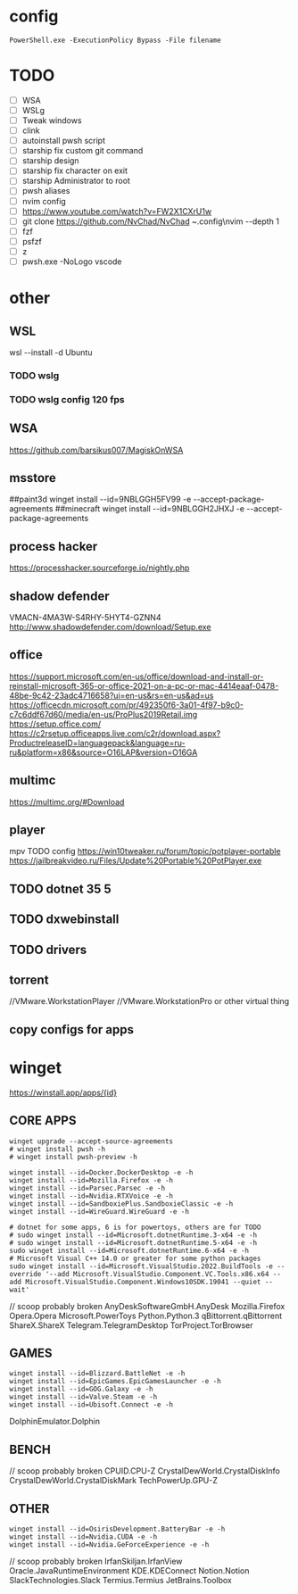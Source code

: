 # config
```pwsh
PowerShell.exe -ExecutionPolicy Bypass -File filename
```

# TODO
- [ ] WSA
- [ ] WSLg
- [ ] Tweak windows
- [ ] clink
- [ ] autoinstall pwsh script
- [ ] starship fix custom git command
- [ ] starship design
- [ ] starship fix character on exit
- [ ] starship Administrator to root
- [ ] pwsh aliases
- [ ] nvim config
- [ ] https://www.youtube.com/watch?v=FW2X1CXrU1w
- [ ] git clone https://github.com/NvChad/NvChad ~\.config\nvim --depth 1
- [ ] fzf
- [ ] psfzf
- [ ] z
- [ ] pwsh.exe -NoLogo vscode

# other
## WSL
wsl --install -d Ubuntu
### TODO wslg
### TODO wslg config 120 fps

## WSA
https://github.com/barsikus007/MagiskOnWSA

## msstore
##paint3d
winget install --id=9NBLGGH5FV99 -e --accept-package-agreements
##minecraft
winget install --id=9NBLGGH2JHXJ -e --accept-package-agreements

## process hacker
https://processhacker.sourceforge.io/nightly.php

## shadow defender
VMACN-4MA3W-S4RHY-5HYT4-GZNN4
http://www.shadowdefender.com/download/Setup.exe

## office
https://support.microsoft.com/en-us/office/download-and-install-or-reinstall-microsoft-365-or-office-2021-on-a-pc-or-mac-4414eaaf-0478-48be-9c42-23adc4716658?ui=en-us&rs=en-us&ad=us
https://officecdn.microsoft.com/pr/492350f6-3a01-4f97-b9c0-c7c6ddf67d60/media/en-us/ProPlus2019Retail.img
https://setup.office.com/
https://c2rsetup.officeapps.live.com/c2r/download.aspx?ProductreleaseID=languagepack&language=ru-ru&platform=x86&source=O16LAP&version=O16GA

## multimc
https://multimc.org/#Download

## player
mpv TODO config
https://win10tweaker.ru/forum/topic/potplayer-portable
https://jailbreakvideo.ru/Files/Update%20Portable%20PotPlayer.exe

## TODO dotnet 35 5

## TODO dxwebinstall

## TODO drivers

## torrent
//VMware.WorkstationPlayer
//VMware.WorkstationPro
or other virtual thing

## copy configs for apps


# winget
https://winstall.app/apps/{id}
## CORE APPS
```pwsh
winget upgrade --accept-source-agreements
# winget install pwsh -h
# winget install pwsh-preview -h
```
```pwsh
winget install --id=Docker.DockerDesktop -e -h
winget install --id=Mozilla.Firefox -e -h
winget install --id=Parsec.Parsec -e -h
winget install --id=Nvidia.RTXVoice -e -h
winget install --id=SandboxiePlus.SandboxieClassic -e -h
winget install --id=WireGuard.WireGuard -e -h
```
```pwsh
# dotnet for some apps, 6 is for powertoys, others are for TODO
# sudo winget install --id=Microsoft.dotnetRuntime.3-x64 -e -h
# sudo winget install --id=Microsoft.dotnetRuntime.5-x64 -e -h
sudo winget install --id=Microsoft.dotnetRuntime.6-x64 -e -h
# Microsoft Visual C++ 14.0 or greater for some python packages
sudo winget install --id=Microsoft.VisualStudio.2022.BuildTools -e --override '--add Microsoft.VisualStudio.Component.VC.Tools.x86.x64 --add Microsoft.VisualStudio.Component.Windows10SDK.19041 --quiet --wait'
```
// scoop probably broken
AnyDeskSoftwareGmbH.AnyDesk
Mozilla.Firefox
Opera.Opera
Microsoft.PowerToys
Python.Python.3
qBittorrent.qBittorrent
ShareX.ShareX
Telegram.TelegramDesktop
TorProject.TorBrowser

## GAMES
```pwsh
winget install --id=Blizzard.BattleNet -e -h
winget install --id=EpicGames.EpicGamesLauncher -e -h
winget install --id=GOG.Galaxy -e -h
winget install --id=Valve.Steam -e -h
winget install --id=Ubisoft.Connect -e -h
```
DolphinEmulator.Dolphin

## BENCH
// scoop probably broken
CPUID.CPU-Z
CrystalDewWorld.CrystalDiskInfo
CrystalDewWorld.CrystalDiskMark
TechPowerUp.GPU-Z

## OTHER
```pwsh
winget install --id=OsirisDevelopment.BatteryBar -e -h
winget install --id=Nvidia.CUDA -e -h
winget install --id=Nvidia.GeForceExperience -e -h
```
// scoop probably broken
IrfanSkiljan.IrfanView
Oracle.JavaRuntimeEnvironment
KDE.KDEConnect
Notion.Notion
SlackTechnologies.Slack
Termius.Termius
JetBrains.Toolbox
